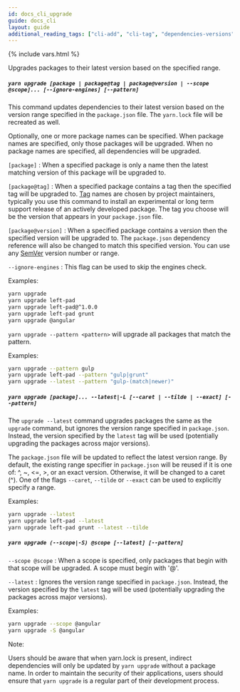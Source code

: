 ```yaml
---
id: docs_cli_upgrade
guide: docs_cli
layout: guide
additional_reading_tags: ["cli-add", "cli-tag", "dependencies-versions", "cli-upgrade-interactive"]
---
```


{% include vars.html %}

<p class="lead">Upgrades packages to their latest version based on the specified range.</p>

##### `yarn upgrade [package | package@tag | package@version | --scope @scope]... [--ignore-engines] [--pattern]` <a class="toc" id="toc-yarn-upgrade-package-package-tag-package-version-scope-ignore-engines-pattern" href="#toc-yarn-upgrade-package-package-tag-package-version-scope-ignore-engines-pattern"></a>

This command updates dependencies to their latest version based on the
version range specified in the `package.json` file. The `yarn.lock` file will
be recreated as well.

Optionally, one or more package names can be specified.
When package names are specified, only those packages will be upgraded.
When no package names are specified, all dependencies will be upgraded.

`[package]` : When a specified package is only a name then the latest matching version
of this package will be upgraded to.

`[package@tag]` : When a specified package contains a tag then the specified tag will
be upgraded to.
[Tag]({{url_base}}/docs/cli/tag#toc-what-are-tags) names are chosen by project
maintainers, typically you use this command to install an experimental or long
term support release of an actively developed package. The tag you choose will
be the version that appears in your `package.json` file.

`[package@version]` : When a specified package contains a version then the specified
version will be upgraded to. The `package.json` dependency reference will also be changed
to match this specified version.
You can use any [SemVer]({{url_base}}/docs/dependency-versions#toc-semantic-versioning)
version number or range.

`--ignore-engines` : This flag can be used to skip the engines check.

Examples:

```sh
yarn upgrade
yarn upgrade left-pad
yarn upgrade left-pad@^1.0.0
yarn upgrade left-pad grunt
yarn upgrade @angular
```

`yarn upgrade --pattern <pattern>` will upgrade all packages that match the pattern.

Examples:

```sh
yarn upgrade --pattern gulp
yarn upgrade left-pad --pattern "gulp|grunt"
yarn upgrade --latest --pattern "gulp-(match|newer)"
```

##### `yarn upgrade [package]... --latest|-L [--caret | --tilde | --exact] [--pattern]` <a class="toc" id="toc-yarn-upgrade-package-latest-l-caret-tilde-exact-pattern" href="#toc-yarn-upgrade-package-latest-l-caret-tilde-exact-pattern"></a>

The `upgrade --latest` command upgrades packages the same as the `upgrade` command,
but ignores the version range specified in `package.json`.
Instead, the version specified by the `latest` tag will be used
(potentially upgrading the packages across major versions).

The `package.json` file will be updated to reflect the latest version range.
By default, the existing range specifier in `package.json` will be reused if
it is one of: ^, ~, <=, >, or an exact version.
Otherwise, it will be changed to a caret (^).
One of the flags `--caret`, `--tilde` or `--exact` can be used to explicitly
specify a range.

Examples:

```sh
yarn upgrade --latest
yarn upgrade left-pad --latest
yarn upgrade left-pad grunt --latest --tilde
```

##### `yarn upgrade (--scope|-S) @scope [--latest] [--pattern]` <a class="toc" id="toc-yarn-upgrade-scope-s-scope-latest-pattern" href="#toc-yarn-upgrade-scope-s-scope-latest-pattern"></a>

`--scope @scope` : When a scope is specified, only packages that begin with that scope will be upgraded. A scope must begin with '@'.

`--latest` : Ignores the version range specified in `package.json`.
Instead, the version specified by the `latest` tag will be used
(potentially upgrading the packages across major versions).

Examples:

```sh
yarn upgrade --scope @angular
yarn upgrade -S @angular
```

Note:

Users should be aware that when yarn.lock is present, indirect dependencies
will only be updated by `yarn upgrade` without a package name.  In order to
maintain the security of their applications, users should ensure that `yarn
upgrade` is a regular part of their development process.
